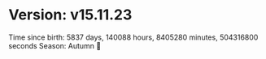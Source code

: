 # Version: v15.11.23
Time since birth: 5837 days, 140088 hours, 8405280 minutes, 504316800 seconds
Season: Autumn 🍁
